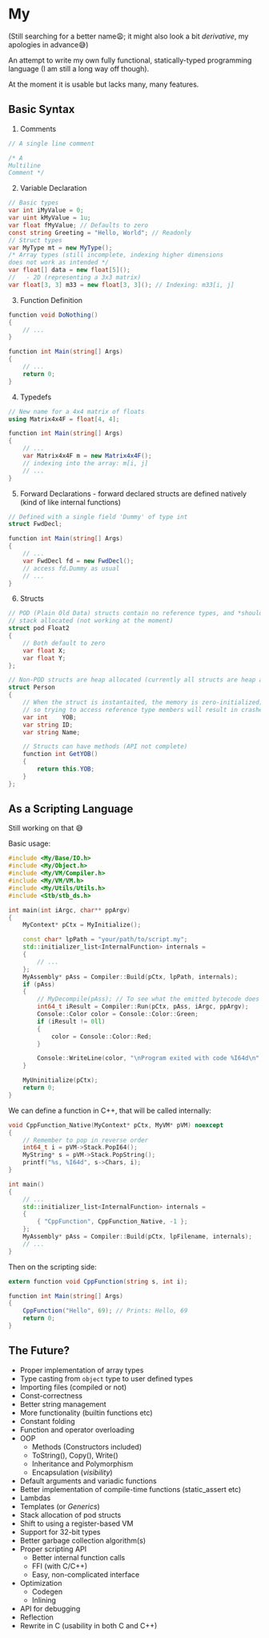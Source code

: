 # **My**
(Still searching for a better name😩; it might also look a bit *derivative*, my apologies in advance😅)

An attempt to write my own fully functional, statically-typed programming language (I am still a long way off though).

At the moment it is usable but lacks many, many features.

## Basic Syntax
1. Comments
```C#
// A single line comment

/* A
Multiline
Comment */
```
2. Variable Declaration
```C#
// Basic types
var int iMyValue = 0;
var uint kMyValue = 1u;
var float fMyValue; // Defaults to zero
const string Greeting = "Hello, World"; // Readonly
// Struct types
var MyType mt = new MyType();
/* Array types (still incomplete, indexing higher dimensions
does not work as intended */
var float[] data = new float[5]();
//   - 2D (representing a 3x3 matrix)
var float[3, 3] m33 = new float[3, 3](); // Indexing: m33[i, j]

```

3. Function Definition
```C#
function void DoNothing()
{
    // ...
}

function int Main(string[] Args)
{
    // ...
    return 0;
}
```

4. Typedefs
```C#
// New name for a 4x4 matrix of floats
using Matrix4x4F = float[4, 4];

function int Main(string[] Args)
{
    // ...
    var Matrix4x4F m = new Matrix4x4F();
    // indexing into the array: m[i, j]
    // ...
}

```

5. Forward Declarations - forward declared structs are defined natively (kind of like internal functions)
```C#
// Defined with a single field 'Dummy' of type int
struct FwdDecl;

function int Main(string[] Args)
{
    // ...
    var FwdDecl fd = new FwdDecl();
    // access fd.Dummy as usual
    // ...
}

```

6. Structs
```C#
// POD (Plain Old Data) structs contain no reference types, and *should* be
// stack allocated (not working at the moment)
struct pod Float2
{
    // Both default to zero
    var float X;   
    var float Y;
};

// Non-POD structs are heap allocated (currently all structs are heap allocated)
struct Person
{
    // When the struct is instantaited, the memory is zero-initialized;
    // so trying to access reference type members will result in crashes
    var int    YOB; 
    var string ID; 
    var string Name; 

    // Structs can have methods (API not complete)
    function int GetYOB()
    {
        return this.YOB;
    }
};
```

## As a Scripting Language
Still working on that 😅

Basic usage:
```C++
#include <My/Base/IO.h>
#include <My/Object.h>
#include <My/VM/Compiler.h>
#include <My/VM/VM.h>
#include <My/Utils/Utils.h>
#include <Stb/stb_ds.h>

int main(int iArgc, char** ppArgv)
{
	MyContext* pCtx = MyInitialize();

    const char* lpPath = "your/path/to/script.my";
    std::initializer_list<InternalFunction> internals = 
    {
        // ...
    };
	MyAssembly* pAss = Compiler::Build(pCtx, lpPath, internals);
	if (pAss)
	{
		// MyDecompile(pAss); // To see what the emitted bytecode does
		int64_t iResult = Compiler::Run(pCtx, pAss, iArgc, ppArgv);
        Console::Color color = Console::Color::Green;
        if (iResult != 0ll)
        {
            color = Console::Color::Red;
        }

        Console::WriteLine(color, "\nProgram exited with code %I64d\n", iResult);
	}

	MyUninitialize(pCtx);
	return 0;
}
```
We can define a function in C++, that will be called internally:
```C++
void CppFunction_Native(MyContext* pCtx, MyVM* pVM) noexcept
{
    // Remember to pop in reverse order
    int64_t i = pVM->Stack.PopI64();
    MyString* s = pVM->Stack.PopString();
    printf("%s, %I64d", s->Chars, i);
}

int main()
{
    // ...
    std::initializer_list<InternalFunction> internals =
    {
        { "CppFunction", CppFunction_Native, -1 };
    };
    MyAssembly* pAss = Compiler::Build(pCtx, lpFilename, internals);
    // ...
}

```
Then on the scripting side:
```C#
extern function void CppFunction(string s, int i);

function int Main(string[] Args)
{
    CppFunction("Hello", 69); // Prints: Hello, 69
    return 0;
}

```

## The Future?
- Proper implementation of array types
- Type casting from `object` type to user defined types
- Importing files (compiled or not)
- Const-correctness
- Better string management
- More functionality (builtin functions etc)
- Constant folding
- Function and operator overloading
- OOP
	- Methods (Constructors included)
    - ToString(), Copy(), Write()
	- Inheritance and Polymorphism
	- Encapsulation (*visibility*)
- Default arguments and variadic functions
- Better implementation of compile-time functions (static_assert etc)
- Lambdas
- Templates (or *Generics*)
- Stack allocation of pod structs
- Shift to using a register-based VM
- Support for 32-bit types
- Better garbage collection algorithm(s)
- Proper scripting API
    - Better internal function calls
    - FFI (with C/C++)
    - Easy, non-complicated interface
- Optimization
    - Codegen
    - Inlining
- API for debugging
- Reflection
- Rewrite in C (usability in both C and C++)
